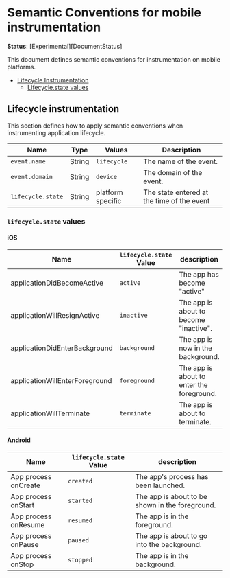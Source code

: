 # Semantic Conventions for mobile instrumentation

**Status**: [Experimental][DocumentStatus]

This document defines semantic conventions for instrumentation on mobile platforms.

<!-- toc -->

- [Lifecycle Instrumentation](#lifecycle-instrumentation)
  * [Lifecycle.state values](#lifecycle.state_values)
    
<!-- tocstop -->

## Lifecycle instrumentation
This section defines how to apply semantic conventions when instrumenting application lifecycle.

| Name              | Type   | Values             | Description                                |
|-------------------|--------|--------------------|--------------------------------------------|
| `event.name`      | String | `lifecycle`        | The name of the event.                     |
| `event.domain`    | String | `device`           | The domain of the event.                   | 
| `lifecycle.state` | String | platform specific  | The state entered at the time of the event |

### `lifecycle.state` values

#### iOS
| Name                           | `lifecycle.state` Value | description                                | 
|--------------------------------|-------------------------|--------------------------------------------|
| applicationDidBecomeActive     | `active`                | The app has become "active"                |
| applicationWillResignActive    | `inactive`              | The app is about to become "inactive".     |
| applicationDidEnterBackground  | `background`            | The app is now in the background.          |
| applicationWillEnterForeground | `foreground`            | The app is about to enter the foreground.  |
| applicationWillTerminate       | `terminate`             | The app is about to terminate.             |

#### Android

| Name                 | `lifecycle.state` Value | description                                     | 
|----------------------|-------------------------|-------------------------------------------------|
| App process onCreate | `created`               | The app's process has been launched.            |
| App process onStart  | `started`               | The app is about to be shown in the foreground. |
| App process onResume | `resumed`               | The app is in the foreground.                   |
| App process onPause  | `paused`                | The app is about to go into the background.     |
| App process onStop   | `stopped`               | The app is in the background.                   |
